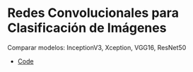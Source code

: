 # Redes Convolucionales para Clasificación de Imágenes

Comparar modelos: InceptionV3, Xception, VGG16, ResNet50

- [Code](comparative-cnn.ipynb) 

